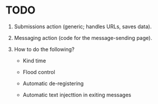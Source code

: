 TODO
====

1.  Submissions action (generic; handles URLs, saves data).

2.  Messaging action (code for the message-sending page).

3.  How to do the following?

    - Kind time

    - Flood control

    - Automatic de-registering

    - Automatic text injecttion in exiting messages
